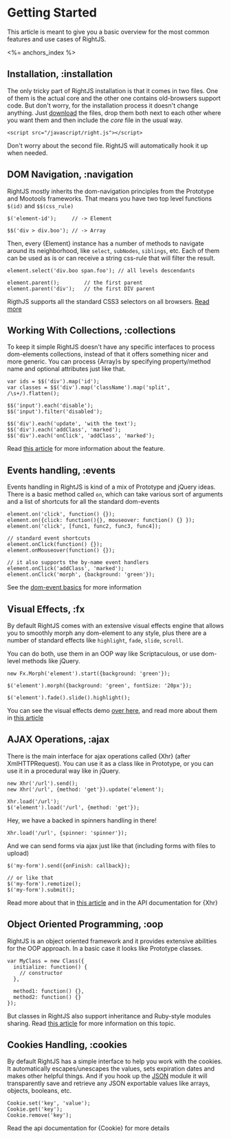 # Getting Started

This article is meant to give you a basic overview for the most common features and use cases of RightJS.

<%= anchors_index %>


## Installation, :installation

The only tricky part of RightJS installation is that it comes in two files. One of them is the actual
core and the other one contains old-browsers support code. But don't worry, for the installation process
it doesn't change anything. Just [download](/download) the files, drop them both next
to each other where you want them and then include the _core_ file in the usual way.

    <script src="/javascript/right.js"></script>

Don't worry about the second file. RightJS will automatically hook it up when needed.


## DOM Navigation, :navigation

RightJS mostly inherits the dom-navigation principles from the Prototype and Mootools frameworks.
That means you have two top level functions `$(id)` and `$$(css_rule)`

    $('element-id');     // -> Element
    
    $$('div > div.boo'); // -> Array


Then, every {Element} instance has a number of methods to navigate around its neighborhood, like
`select`, `subNodes`, `siblings`, etc. Each of them can be used as is
or can receive a string css-rule that will filter the result.

    element.select('div.boo span.foo'); // all levels descendants
    
    element.parent();        // the first parent
    element.parent('div');   // the first DIV parent

RigthJS supports all the standard CSS3 selectors on all browsers.
[Read more](/tutorials/dom-navigation-and-manipulations)


## Working With Collections, :collections

To keep it simple RightJS doesn't have any specific interfaces to process dom-elements collections,
instead of that it offers something nicer and more generic. You can process {Array}s by specifying 
property/method name and optional attributes just like that.

    var ids = $$('div').map('id');
    var classes = $$('div').map('className').map('split', /\s+/).flatten();
    
    $$('input').each('disable');
    $$('input').filter('disabled');
    
    $$('div').each('update', 'with the text');
    $$('div').each('addClass', 'marked');
    $$('div').each('onClick', 'addClass', 'marked');

Read [this article](/tutorials/call-by-name) for more information about the feature.



## Events handling, :events

Events handling in RightJS is kind of a mix of Prototype and jQuery ideas. There is a basic method
called `on`, which can take various sort of arguments and a list of shortcuts for all the
standard dom-events

    element.on('click', function() {});
    element.on({click: function(){}, mouseover: function() {} });
    element.on('click', [func1, func2, func3, func4]);
    
    // standard event shortcuts
    element.onClick(function() {});
    element.onMouseover(function() {});
    
    // it also supports the by-name event handlers
    element.onClick('addClass', 'marked');
    element.onClick('morph', {background: 'green'});

See the [dom-event basics](/tutorials/dom-events-handling) for more information



## Visual Effects, :fx

By default RightJS comes with an extensive visual effects engine that allows you to smoothly morph
any dom-element to any style, plus there are a number of standard effects like `highlight`,
`fade`, `slide`, `scroll`.

You can do both, use them in an OOP way like Scriptaculous, or use dom-level methods like jQuery.

    new Fx.Morph('element').start({background: 'green'});
    
    $('element').morph({background: 'green', fontSize: '20px'});
    
    $('element').fade().slide().highlight();

You can see the visual effects demo [over here](/fx-demo), and read more about them
in [this article](/tutorials/visual-effects)



## AJAX Operations, :ajax

There is the main interface for ajax operations called {Xhr} (after XmlHTTPRequest). You can use
it as a class like in Prototype, or you can use it in a procedural way like in jQuery.

    new Xhr('/url').send();
    new Xhr('/url', {method: 'get'}).update('element');
    
    Xhr.load('/url');
    $('element').load('/url', {method: 'get'});

Hey, we have a backed in spinners handling in there!

    Xhr.load('/url', {spinner: 'spinner'});

And we can send forms via ajax just like that (including forms with files to upload)

    $('my-form').send({onFinish: callback});
    
    // or like that
    $('my-form').remotize();
    $('my-form').submit();

Read more about that in [this article](/tutorials/ajax-handling)
and in the API documentation for {Xhr}



## Object Oriented Programming, :oop

RightJS is an object oriented framework and it provides extensive abilities for the OOP approach.
In a basic case it looks like Prototype classes.

    var MyClass = new Class({
      initialize: function() {
        // constructor
      },
      
      method1: function() {},
      method2: function() {}
    });
  
But classes in RightJS also support inheritance and Ruby-style modules sharing. Read
[this article](/tutorials/object-oriented-programming) for more
information on this topic.



## Cookies Handling, :cookies

By default RightJS has a simple interface to help you work with the cookies. It automatically
escapes/unescapes the values, sets expiration dates and makes other helpful things.
And if you hook up the [JSON](/goods/json) module it will transparently save
and retrieve any JSON exportable values like arrays, objects, booleans, etc.

    Cookie.set('key', 'value');
    Cookie.get('key');
    Cookie.remove('key');

Read the api documentation for {Cookie} for more details

